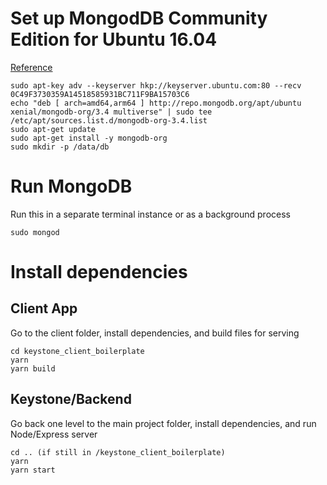 # Set up MongodDB Community Edition for Ubuntu 16.04
[Reference](https://docs.mongodb.com/master/tutorial/install-mongodb-on-ubuntu/?_ga=1.141877237.693987556.1487310249)

```
sudo apt-key adv --keyserver hkp://keyserver.ubuntu.com:80 --recv 0C49F3730359A14518585931BC711F9BA15703C6
echo "deb [ arch=amd64,arm64 ] http://repo.mongodb.org/apt/ubuntu xenial/mongodb-org/3.4 multiverse" | sudo tee /etc/apt/sources.list.d/mongodb-org-3.4.list
sudo apt-get update
sudo apt-get install -y mongodb-org
sudo mkdir -p /data/db
```

# Run MongoDB
Run this in a separate terminal instance or as a background process
```
sudo mongod
```

# Install dependencies
## Client App
Go to the client folder, install dependencies, and build files for serving

```
cd keystone_client_boilerplate
yarn
yarn build
```

## Keystone/Backend
Go back one level to the main project folder, install dependencies, and run Node/Express server

```
cd .. (if still in /keystone_client_boilerplate)
yarn
yarn start
```
